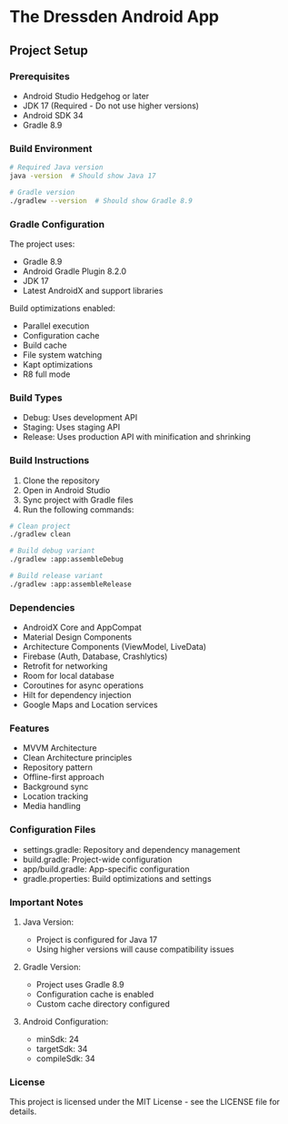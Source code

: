 # The Dressden Android App

## Project Setup

### Prerequisites
- Android Studio Hedgehog or later
- JDK 17 (Required - Do not use higher versions)
- Android SDK 34
- Gradle 8.9

### Build Environment
```bash
# Required Java version
java -version  # Should show Java 17

# Gradle version
./gradlew --version  # Should show Gradle 8.9
```

### Gradle Configuration

The project uses:
- Gradle 8.9
- Android Gradle Plugin 8.2.0
- JDK 17
- Latest AndroidX and support libraries

Build optimizations enabled:
- Parallel execution
- Configuration cache
- Build cache
- File system watching
- Kapt optimizations
- R8 full mode

### Build Types
- Debug: Uses development API
- Staging: Uses staging API
- Release: Uses production API with minification and shrinking

### Build Instructions
1. Clone the repository
2. Open in Android Studio
3. Sync project with Gradle files
4. Run the following commands:
```bash
# Clean project
./gradlew clean

# Build debug variant
./gradlew :app:assembleDebug

# Build release variant
./gradlew :app:assembleRelease
```

### Dependencies
- AndroidX Core and AppCompat
- Material Design Components
- Architecture Components (ViewModel, LiveData)
- Firebase (Auth, Database, Crashlytics)
- Retrofit for networking
- Room for local database
- Coroutines for async operations
- Hilt for dependency injection
- Google Maps and Location services

### Features
- MVVM Architecture
- Clean Architecture principles
- Repository pattern
- Offline-first approach
- Background sync
- Location tracking
- Media handling

### Configuration Files
- settings.gradle: Repository and dependency management
- build.gradle: Project-wide configuration
- app/build.gradle: App-specific configuration
- gradle.properties: Build optimizations and settings

### Important Notes
1. Java Version:
   - Project is configured for Java 17
   - Using higher versions will cause compatibility issues

2. Gradle Version:
   - Project uses Gradle 8.9
   - Configuration cache is enabled
   - Custom cache directory configured

3. Android Configuration:
   - minSdk: 24
   - targetSdk: 34
   - compileSdk: 34

### License
This project is licensed under the MIT License - see the LICENSE file for details.
